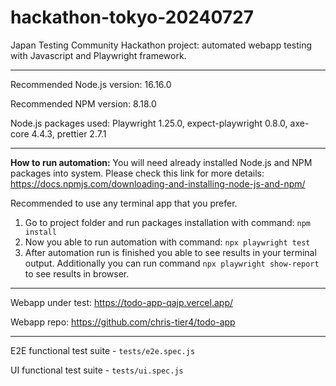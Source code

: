 # hackathon-tokyo-20240727

Japan Testing Community Hackathon project: automated webapp testing with Javascript and Playwright framework.

---

Recommended Node.js version: 16.16.0

Recommended NPM version: 8.18.0

Node.js packages used: Playwright 1.25.0, expect-playwright 0.8.0, axe-core 4.4.3, prettier 2.7.1

---

**How to run automation:**
You will need already installed Node.js and NPM packages into system. Please check this link for more details: https://docs.npmjs.com/downloading-and-installing-node-js-and-npm/

Recommended to use any terminal app that you prefer.

1. Go to project folder and run packages installation with command: `npm install`
2. Now you able to run automation with command: `npx playwright test`
3. After automation run is finished you able to see results in your terminal output.
   Additionally you can run command `npx playwright show-report` to see results in browser.

---

Webapp under test: https://todo-app-qajp.vercel.app/

Webapp repo: https://github.com/chris-tier4/todo-app

---

E2E functional test suite - `tests/e2e.spec.js`

UI functional test suite - `tests/ui.spec.js`
